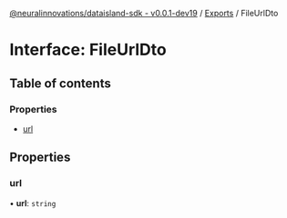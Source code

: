 [@neuralinnovations/dataisland-sdk - v0.0.1-dev19](../../README.md) / [Exports](../modules.md) / FileUrlDto

# Interface: FileUrlDto

## Table of contents

### Properties

- [url](FileUrlDto.md#url)

## Properties

### url

• **url**: `string`
